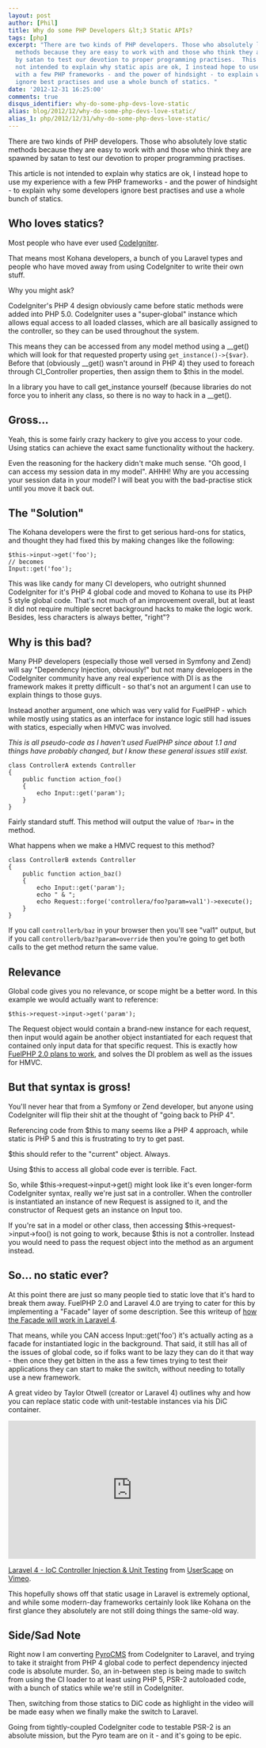 ```yaml
---
layout: post
author: [Phil]
title: Why do some PHP Developers &lt;3 Static APIs?
tags: [php]
excerpt: "There are two kinds of PHP developers. Those who absolutely love static
  methods because they are easy to work with and those who think they are spawned
  by satan to test our devotion to proper programming practises.  This article is
  not intended to explain why static apis are ok, I instead hope to use my experience
  with a few PHP frameworks - and the power of hindsight - to explain why some developers
  ignore best practises and use a whole bunch of statics. "
date: '2012-12-31 16:25:00'
comments: true
disqus_identifier: why-do-some-php-devs-love-static
alias: blog/2012/12/why-do-some-php-devs-love-static/
alias_1: php/2012/12/31/why-do-some-php-devs-love-static/
---
```


There are two kinds of PHP developers. Those who absolutely love static methods because they are easy to work with and those who think they are spawned by satan to test our devotion to proper programming practises. 

This article is not intended to explain why statics are ok, I instead hope to use my experience with a few PHP frameworks - and the power of hindsight - to explain why some developers ignore best practises and use a whole bunch of statics.

## Who loves statics?

Most people who have ever used [CodeIgniter](http://codeigniter.com).

That means most Kohana developers, a bunch of you Laravel types and people who have moved away from using CodeIgniter to write their own stuff.

Why you might ask?

CodeIgniter's PHP 4 design obviously came before static methods were added into PHP 5.0. CodeIgniter uses a "super-global" instance which allows equal access to all loaded classes, which are all basically assigned to the controller, so they can be used throughout the system. 

This means they can be accessed from any model method using a \_\_get() which will look for that requested property using `get_instance()->{$var}`. Before that (obviously \_\_get() wasn't around in PHP 4) they used to foreach through CI_Controller properties, then assign them to $this in the model.

In a library you have to call get\_instance yourself (because libraries do not force you to inherit any class, so there is no way to hack in a \_\_get().

## Gross...

Yeah, this is some fairly crazy hackery to give you access to your code. Using statics can achieve the exact same functionality without the hackery.

Even the reasoning for the hackery didn't make much sense. "Oh good, I can access my session data in my model". AHHH! Why are you accessing your session data in your model? I will beat you with the bad-practise stick until you move it back out.

## The "Solution"

The Kohana developers were the first to get serious hard-ons for statics, and thought they had fixed this by making changes like the following:

	$this->input->get('foo');
	// becomes
	Input::get('foo');

This was like candy for many CI developers, who outright shunned CodeIgniter for it's PHP 4 global code and moved to Kohana to use its PHP 5 style global code. That's not much of an improvement overall, but at least it did not require multiple secret background hacks to make the logic work. Besides, less characters is always better, "right"? 

## Why is this bad?

Many PHP developers (especially those well versed in Symfony and Zend) will say "Dependency Injection, obviously!" but not many developers in the CodeIgniter community have any real experience with DI is as the framework makes it pretty difficult - so that's not an argument I can use to explain things to those guys.

Instead another argument, one which was very valid for FuelPHP - which while mostly using statics as an interface for instance logic still had issues with statics, especially when HMVC was involved.

_This is all pseudo-code as I haven't used FuelPHP since about 1.1 and things have probably changed, but I know these general issues still exist._

	class ControllerA extends Controller
	{	
		public function action_foo()
		{
			echo Input::get('param');
		}
	}
	
Fairly standard stuff. This method will output the value of `?bar=` in the method.

What happens when we make a HMVC request to this method?

	class ControllerB extends Controller
	{	
		public function action_baz()
		{
			echo Input::get('param');
			echo " & ";
			echo Request::forge('controllera/foo?param=val1')->execute();
		}
	}
	
If you call `controllerb/baz` in your browser then you'll see "val1" output, but if you call `controllerb/baz?param=override` then you're going to get both calls to the get method return the same value.

## Relevance

Global code gives you no relevance, or scope might be a better word. In this example we would actually want to reference:

	$this->request->input->get('param');

The Request object would contain a brand-new instance for each request, then input would again be another object instantiated for each request that contained only input data for that specific request. This is exactly how [FuelPHP 2.0 plans to work](http://fuelphp.com/blogs/2012/03/why-the-20-changes), and solves the DI problem as well as the issues for HMVC.

## But that syntax is gross!

You'll never hear that from a Symfony or Zend developer, but anyone using CodeIgniter will flip their shit at the thought of "going back to PHP 4".

Referencing code from $this to many seems like a PHP 4 approach, while static is PHP 5 and this is frustrating to try to get past.

$this should refer to the "current" object. Always.

Using $this to access all global code ever is terrible. Fact.

So, while $this->request->input->get() might look like it's even longer-form CodeIgniter syntax, really we're just sat in a controller. When the controller is instantiated an instance of new Request is assigned to it, and the constructor of Request gets an instance on Input too.

If you're sat in a model or other class, then accessing $this->request->input->foo() is not going to work, because $this is not a controller. Instead you would need to pass the request object into the method as an argument instead.

## So… no static ever?

At this point there are just so many people tied to static love that it's hard to break them away. FuelPHP 2.0 and Laravel 4.0 are trying to cater for this by implementing a "Facade" layer of some description. See this writeup of [how the Facade will work in Laravel 4](http://www.thenerdary.net/post/30859565484/laravel-4).

That means, while you CAN access Input::get('foo') it's actually acting as a facade for instantiated logic in the background. That said, it still has all of the issues of global code, so if folks want to be lazy they can do it that way - then once they get bitten in the ass a few times trying to test their applications they can start to make the switch, without needing to totally use a new framework.

A great video by Taylor Otwell (creator or Laravel 4) outlines why and how you can replace static code with unit-testable instances via his DiC container. 

<iframe src="http://player.vimeo.com/video/53029232" width="500" height="279" frameborder="0" webkitAllowFullScreen mozallowfullscreen allowFullScreen></iframe> <p><a href="http://vimeo.com/53029232">Laravel 4 - IoC Controller Injection & Unit Testing</a> from <a href="http://vimeo.com/userscape">UserScape</a> on <a href="http://vimeo.com">Vimeo</a>.</p>

This hopefully shows off that static usage in Laravel is extremely optional, and while some modern-day frameworks certainly look like Kohana on the first glance they absolutely are not still doing things the same-old way.

## Side/Sad Note

Right now I am converting [PyroCMS](https://www.pyrocms.com/) from CodeIgniter to Laravel, and trying to take it straight from PHP 4 global code to perfect dependency injected code is absolute murder. So, an in-between step is being made to switch from using the CI loader to at least using PHP 5, PSR-2 autoloaded code, with a bunch of statics while we're still in CodeIgniter.

Then, switching from those statics to DiC code as highlight in the video will be made easy when we finally make the switch to Laravel.

Going from tightly-coupled CodeIgniter code to testable PSR-2 is an absolute mission, but the Pyro team are on it - and it's going to be epic.
